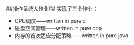 ﻿##操作系统大作业##
实现了三个作业：
* CPU调度——written in pure c
* 磁盘空间管理——written in pure cpp
* 内存的首次适应分配策略——written in pure java
